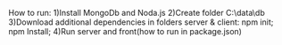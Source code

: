 How to run:
    1)Install MongoDb and Noda.js
    2)Create folder C:\data\db
    3)Download additional dependencies in folders server & client:
        npm init;
        npm Install;
    4)Run server and front(how to run in package.json)
